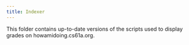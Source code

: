```yaml
---
title: Indexer
---
```


This folder contains up-to-date versions of the scripts used to display grades on howamidoing.cs61a.org.

